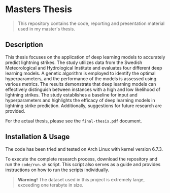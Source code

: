 # Masters Thesis

> This repository contains the code, reporting and presentation material used in my master's thesis.

## Description

This thesis focuses on the application of deep learning models to accurately predict lightning strikes. The study utilizes data from the Swedish Meteorological and Hydrological Institute and evaluates four different deep learning models. A genetic algorithm is employed to identify the optimal hyperparameters, and the performance of the models is assessed using various metrics. The results demonstrate that deep learning models can effectively distinguish between instances with a high and low likelihood of lightning strikes. The study establishes a baseline for input and hyperparameters and highlights the efficacy of deep learning models in lightning strike prediction. Additionally, suggestions for future research are provided.

For the actual thesis, please see the `final-thesis.pdf` document.

## Installation & Usage

The code has been tried and tested on Arch Linux with kernel version 6.7.3.

To execute the complete research process, download the repository and run the `code/run.sh` script. This script also serves as a guide and provides instructions on how to run the scripts individually.

> **Warning!** The dataset used in this project is extremely large, exceeding one terabyte in size.

